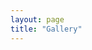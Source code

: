 ```yaml
---
layout: page
title: "Gallery"
---
```


<head>
  <link rel="stylesheet" type="text/css" href="https://oakati.github.io/css/image-grid.css">
</head>

<!-- Google tag (gtag.js) -->
<script async src="https://www.googletagmanager.com/gtag/js?id=G-TTC6RSBSSV"></script>
<script>
  window.dataLayer = window.dataLayer || [];
  function gtag(){dataLayer.push(arguments);}
  gtag('js', new Date());

  gtag('config', 'G-TTC6RSBSSV');
</script>

<div class = "gallery">
  <div class="">
    <img src="https://oakati.github.io/images/gallery/1.jpeg" alt="">
  </div>
    <div class="v-stretch">
    <img src="https://oakati.github.io/images/gallery/2.jpeg" alt="">
  </div>
    <div class="h-stretch">
    <img src="https://oakati.github.io/images/gallery/3.jpeg" alt="">
  </div>
    <div class="">
    <img src="https://oakati.github.io/images/gallery/4.jpeg" alt="">
  </div>
    <div class="">
    <img src="https://oakati.github.io/images/gallery/5.jpeg" alt="">
  </div>
    <div class="v-stretch">
    <img src="https://oakati.github.io/images/gallery/6.jpeg" alt="">
  </div>
    <div class="big-stretch">
    <img src="https://oakati.github.io/images/gallery/7.jpeg" alt="">
  </div>
    <div class="">
    <img src="https://oakati.github.io/images/gallery/8.jpeg" alt="">
  </div>
    <div class="h-stretch">
    <img src="https://oakati.github.io/images/gallery/9.jpeg" alt="">
  </div>
    <div class="">
    <img src="https://oakati.github.io/images/gallery/10.jpeg" alt="">
  </div>
    <div class="">
    <img src="https://oakati.github.io/images/gallery/11.jpeg" alt="">
  </div>
    <div class="">
    <img src="https://oakati.github.io/images/gallery/12.jpeg" alt="">
  </div>
    <div class="v-stretch">
    <img src="https://oakati.github.io/images/gallery/13.jpeg" alt="">
  </div>
    <div class="big-stretch">
    <img src="https://oakati.github.io/images/gallery/14.jpeg" alt="">
  </div>
</div>
    

<!-- Go to www.addthis.com/dashboard to customize your tools -->
<script type="text/javascript" src="//s7.addthis.com/js/300/addthis_widget.js#pubid=ra-630f7195c9e75384"></script>

